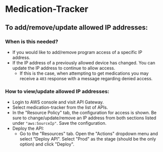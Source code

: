 # Medication-Tracker

## To add/remove/update allowed IP addresses:

### When is this needed?
- If you would like to add/remove program access of a specific IP address.
- If the IP address of a previously allowed device has changed. You can update the IP address to continue to allow access.
  - If this is the case, when attempting to get medications you may receive a `403` response with a message regarding denied access.

### How to view/update allowed IP addresses:
- Login to AWS console and visit API Gateway.
- Select medication-tracker from the list of APIs.
- In the "Resource Policy" tab, the configuration for access is shown. Be sure to change/update/remove an IP address from both sections listed under `"aws:SourceIp"`. Save the configuration.
- Deploy the API:
  - Go to the "Resources" tab. Open the "Actions" dropdown menu and select "Deploy API". Select "Prod" as the stage (should be the only option) and click "Deploy".
